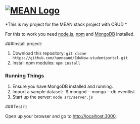 # [![MEAN Logo](http://mean.io/system/assets/img/logos/meanlogo.png)](http://mean.io/) 

*This is my project for the MEAN stack project with CRUD *

For this to work you need [node.js](https://nodejs.org), [npm](https://www.npmjs.com) and [MongoDB](https://www.mongodb.org/) installed.

###Install project:

1. Download this repository: `git clone https://github.com/hannaand/EduNow-studentportal.git`
2. Install npm modules: `npm install`

### Running Things

1. Ensure you have MongoDB installed and running. 
2. Import a sample dataset: `$ mongod --mongo --db eventlist
3. Start up the server: `node src/server.js`

###Test it:

Open up your browser and go to [http://localhost:3000](http://localhost:3000).

